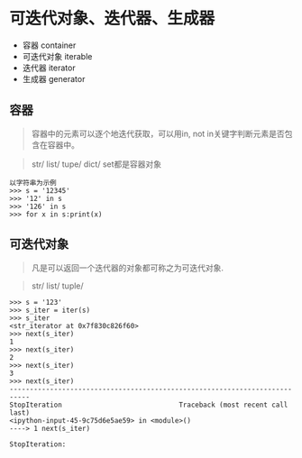 # 可迭代对象、迭代器、生成器

- 容器 container
- 可迭代对象 iterable
- 迭代器 iterator
- 生成器 generator



## 容器
> 容器中的元素可以逐个地迭代获取，可以用in, not in关键字判断元素是否包含在容器中。

> str/ list/ tupe/ dict/ set都是容器对象

```
以字符串为示例
>>> s = '12345'
>>> '12' in s
>>> '126' in s
>>> for x in s:print(x)
```


## 可迭代对象
> 凡是可以返回一个迭代器的对象都可称之为可迭代对象.

> str/ list/ tuple/

```
>>> s = '123'
>>> s_iter = iter(s)
>>> s_iter
<str_iterator at 0x7f830c826f60>
>>> next(s_iter)
1
>>> next(s_iter)
2
>>> next(s_iter)
3
>>> next(s_iter)
---------------------------------------------------------------------------
StopIteration                             Traceback (most recent call last)
<ipython-input-45-9c75d6e5ae59> in <module>()
----> 1 next(s_iter)

StopIteration:
```